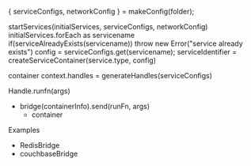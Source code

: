 
{ serviceConfigs, networkConfig } = makeConfig(folder);

startServices(initialServices, serviceConfigs, networkConfig)
  initialServices.forEach as servicename
    if(serviceAlreadyExists(servicename))
      throw new Error("service already exists")
    config = serviceConfigs.get(servicename);
    serviceIdentifier = createServiceContainer(service.type, config)


container
  context.handles = generateHandles(serviceConfigs)


Handle.runfn(args)
 - bridge(containerInfo).send(runFn, args)
   - container

Examples
- RedisBridge
- couchbaseBridge
